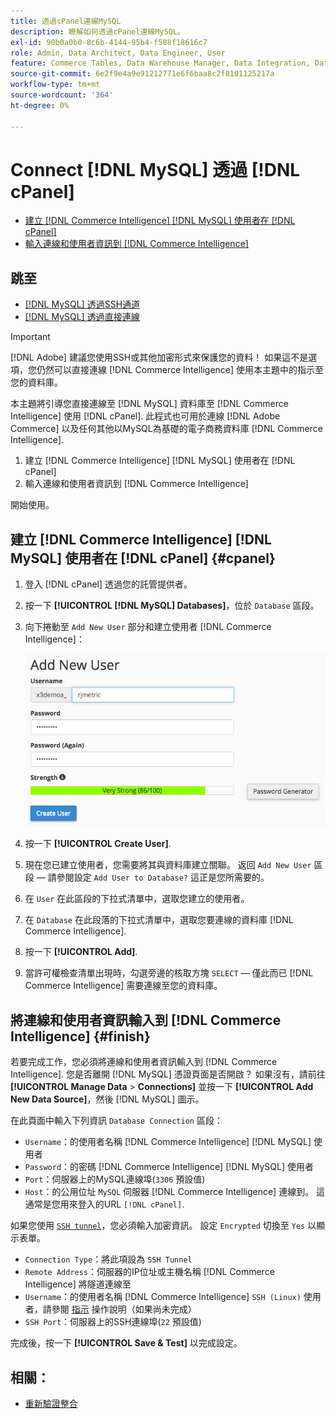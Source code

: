 ```yaml
---
title: 透過cPanel連線MySQL
description: 瞭解如何透過cPanel連線MySQL。
exl-id: 90b0a0b0-8c6b-4144-95b4-f588f18616c7
role: Admin, Data Architect, Data Engineer, User
feature: Commerce Tables, Data Warehouse Manager, Data Integration, Data Import/Export, SQL Report Builder
source-git-commit: 6e2f9e4a9e91212771e6f6baa8c2f8101125217a
workflow-type: tm+mt
source-wordcount: '364'
ht-degree: 0%

---
```


# Connect [!DNL MySQL] 透過 [!DNL cPanel]

* [建立 [!DNL Commerce Intelligence] [!DNL MySQL] 使用者在 [!DNL cPanel]](#cpanel)
* [輸入連線和使用者資訊到 [!DNL Commerce Intelligence]](#finish)

## 跳至

* [[!DNL MySQL] 透過SSH通道](../integrations/mysql-via-ssh-tunnel.md)
* [[!DNL MySQL] 透過直接連線](../integrations/mysql-via-a-direct-connection.md)

>[!IMPORTANT]
>
>[!DNL Adobe] 建議您使用SSH或其他加密形式來保護您的資料！ 如果這不是選項，您仍然可以直接連線 [!DNL Commerce Intelligence] 使用本主題中的指示至您的資料庫。

本主題將引導您直接連線至 [!DNL MySQL] 資料庫至 [!DNL Commerce Intelligence] 使用 [!DNL cPanel]. 此程式也可用於連線 [!DNL Adobe Commerce] 以及任何其他以MySQL為基礎的電子商務資料庫 [!DNL Commerce Intelligence].

1. 建立 [!DNL Commerce Intelligence] [!DNL MySQL] 使用者在 [!DNL cPanel]
1. 輸入連線和使用者資訊到 [!DNL Commerce Intelligence]

開始使用。

## 建立 [!DNL Commerce Intelligence] [!DNL MySQL] 使用者在 [!DNL cPanel] {#cpanel}

1. 登入 [!DNL cPanel] 透過您的託管提供者。
1. 按一下 **[!UICONTROL [!DNL MySQL] Databases]**，位於 `Database` 區段。
1. 向下捲動至 `Add New User` 部分和建立使用者 [!DNL Commerce Intelligence]：

   ![](../../../assets/create-mbi-mysql-user-cpanel.png)

1. 按一下 **[!UICONTROL Create User]**.
1. 現在您已建立使用者，您需要將其與資料庫建立關聯。 返回 `Add New User` 區段 — 請參閱設定 `Add User to Database?` 這正是您所需要的。
1. 在 `User` 在此區段的下拉式清單中，選取您建立的使用者。
1. 在 `Database` 在此段落的下拉式清單中，選取您要連線的資料庫 [!DNL Commerce Intelligence].
1. 按一下 **[!UICONTROL Add]**.
1. 當許可權檢查清單出現時，勾選旁邊的核取方塊 `SELECT`  — 僅此而已 [!DNL Commerce Intelligence] 需要連線至您的資料庫。

## 將連線和使用者資訊輸入到 [!DNL Commerce Intelligence] {#finish}

若要完成工作，您必須將連線和使用者資訊輸入到 [!DNL Commerce Intelligence]. 您是否離開 [!DNL MySQL] 憑證頁面是否開啟？ 如果沒有，請前往 **[!UICONTROL Manage Data** > **Connections]** 並按一下 **[!UICONTROL Add New Data Source]**，然後 [!DNL MySQL] 圖示。

在此頁面中輸入下列資訊 `Database Connection` 區段：

* `Username`：的使用者名稱 [!DNL Commerce Intelligence] [!DNL MySQL] 使用者
* `Password`：的密碼 [!DNL Commerce Intelligence] [!DNL MySQL] 使用者
* `Port`：伺服器上的MySQL連線埠(`3306` 預設值)
* `Host`：的公用位址 `MySQL` 伺服器 [!DNL Commerce Intelligence] 連線到。 這通常是您用來登入的URL `[!DNL cPanel]`.

如果您使用 [`SSH tunnel`](../integrations/mysql-via-ssh-tunnel.md)，您必須輸入加密資訊。 設定 `Encrypted` 切換至 `Yes` 以顯示表單。

* `Connection Type`：將此項設為 `SSH Tunnel`
* `Remote Address`：伺服器的IP位址或主機名稱 [!DNL Commerce Intelligence] 將隧道連線至
* `Username`：的使用者名稱 [!DNL Commerce Intelligence] `SSH (Linux)` 使用者，請參閱 [指示](../../../data-analyst/importing-data/integrations/mysql-via-ssh-tunnel.md) 操作說明（如果尚未完成）
* `SSH Port`：伺服器上的SSH連線埠(`22` 預設值)

完成後，按一下 **[!UICONTROL Save & Test]** 以完成設定。

## 相關：

* [重新驗證整合](https://experienceleague.adobe.com/docs/commerce-knowledge-base/kb/how-to/mbi-reauthenticating-integrations.html)
